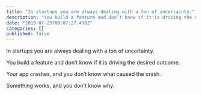 ```yaml
---
title: "In startups you are always dealing with a ton of uncertainty."
description: "You build a feature and don’t know if it is driving the desired outcome."
date: "2019-07-23T00:07:27.490Z"
categories: []
published: false
---
```


  

In startups you are always dealing with a ton of uncertainty.

You build a feature and don’t know if it is driving the desired outcome.

Your app crashes, and you don’t know what caused the crash.

Something works, and you don’t know why.
